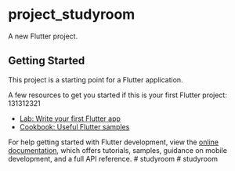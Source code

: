 # project_studyroom

A new Flutter project.

## Getting Started

This project is a starting point for a Flutter application.

A few resources to get you started if this is your first Flutter project:
131312321
- [Lab: Write your first Flutter app](https://docs.flutter.dev/get-started/codelab)
- [Cookbook: Useful Flutter samples](https://docs.flutter.dev/cookbook)

For help getting started with Flutter development, view the
[online documentation](https://docs.flutter.dev/), which offers tutorials,
samples, guidance on mobile development, and a full API reference.
#   s t u d y r o o m 
 
 #   s t u d y r o o m 
 
 